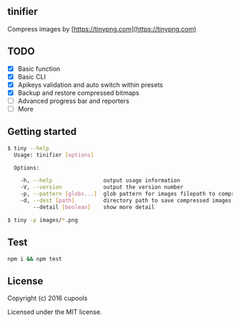 ## tinifier

Compress images by [https://tinypng.com](https://tinypng.com)

## TODO

- [x] Basic function
- [x] Basic CLI
- [x] Apikeys validation and auto switch within presets
- [x] Backup and restore compressed bitmaps
- [ ] Advanced progress bar and reporters
- [ ] More

## Getting started

```bash
$ tiny --help
  Usage: tinifier [options]

  Options:

    -h, --help                output usage information
    -V, --version             output the version number
    -p, --pattern [globs...]  glob pattern for images filepath to compress
    -d, --dest [path]         directory path to save compressed images
        --detail [boolean]    show more detail
```

```bash
$ tiny -p images/*.png
```

## Test

```bash
npm i && npm test
```

## License
Copyright (c) 2016 cupools

Licensed under the MIT license.
